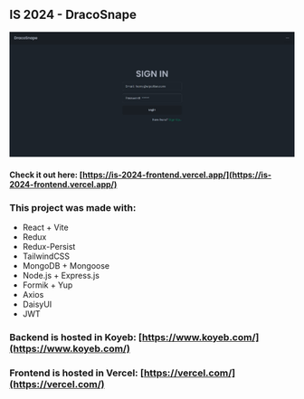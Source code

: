 ## IS 2024 - DracoSnape
![mainPage](https://github.com/gasteac/IS-2024-CI-CD/blob/main/frontend/public/images/pic.jpg?raw=true)

#### Check it out here: [https://is-2024-frontend.vercel.app/](https://is-2024-frontend.vercel.app/)
### This project was made with:
 - React + Vite
 - Redux
 - Redux-Persist
 - TailwindCSS
 - MongoDB + Mongoose
 - Node.js + Express.js
 - Formik + Yup
 - Axios
 - DaisyUI
 - JWT

### Backend is hosted in Koyeb: [https://www.koyeb.com/](https://www.koyeb.com/)
### Frontend is hosted in Vercel: [https://vercel.com/](https://vercel.com/)